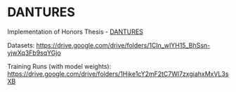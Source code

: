 # DANTURES

Implementation of Honors Thesis - [DANTURES](https://drive.google.com/file/d/149nFAIvZFRVQ295swum8E7VPv2zPeIgZ/view?usp=drive_link)

Datasets: https://drive.google.com/drive/folders/1CIn_wIYH15_BhSsn-yjwXq3Fb9sqYGjo

Training Runs (with model weights): https://drive.google.com/drive/folders/1Hike1cY2mF2tC7Wl7zxgiahxMxVL3sXB

